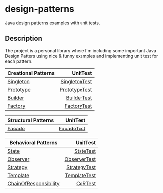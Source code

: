 # design-patterns
Java design patterns examples with unit tests.  

## Description
The project is a personal library where I'm including some important Java Design Patters using nice & funny examples and implementing unit test for each pattern.

| Creational Patterns                                 | UnitTest                                            |
| --------------------------------------------------- | ---------------------------------------------------:|
| [Singleton](src/main/java/creational/singleton)     | [SingletonTest](src/test/java/creational/singleton) |
| [Prototype](src/main/java/creational/prototype)     | [PrototypeTest](src/test/java/creational/singleton) |
| [Builder](src/main/java/creational/builder)         | [BuilderTest](src/test/java/creational/singleton)   |
| [Factory](src/main/java/creational/factory)         | [FactoryTest](src/test/java/creational/singleton)   |

| Structural Patterns                                 | UnitTest                                            |
| --------------------------------------------------- | ---------------------------------------------------:|
| [Facade](src/main/java/structural/facade)           | [FacadeTest](src/test/java/structural/facade)       |

| Behavioral Patterns                                 | UnitTest                                            |
| --------------------------------------------------- | ---------------------------------------------------:|
| [State](src/main/java/behavioral/state)             | [StateTest](src/test/java/behavioral/state)         |
| [Observer](src/main/java/behavioral/observer)       | [ObserverTest](src/test/java/behavioral/observer)       |
| [Strategy](src/main/java/behavioral/strategy)       | [StrategyTest](src/test/java/behavioral/strategy)   |
| [Template](src/main/java/behavioral/template)       | [TemplateTest](src/test/java/behavioral/template)   |
| [ChainOfResponsibility](src/main/java/behavioral/chain_of_responsibility)       | [CoRTest](src/test/java/behavioral/chain_of_responsibility)   |
